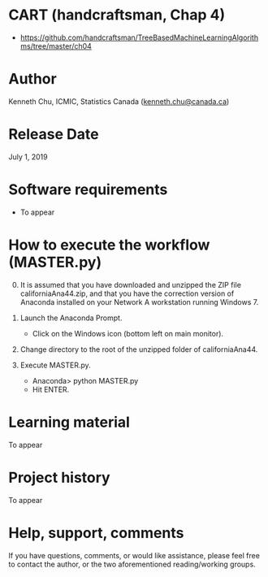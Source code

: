 
CART (handcraftsman, Chap 4)
===============
- https://github.com/handcraftsman/TreeBasedMachineLearningAlgorithms/tree/master/ch04

Author
======
Kenneth Chu, ICMIC, Statistics Canada (kenneth.chu@canada.ca)

Release Date
=============
July 1, 2019

Software requirements
=====================
-  To appear

How to execute the workflow (MASTER.py)
=======================================
0)  It is assumed that you have downloaded and unzipped the ZIP file californiaAna44.zip, and
    that you have the correction version of Anaconda installed on your Network A workstation
    running Windows 7.

1)  Launch the Anaconda Prompt.
    -  Click on the Windows icon (bottom left on main monitor).

2)  Change directory to the root of the unzipped folder of californiaAna44.

3)  Execute MASTER.py.
    -  Anaconda> python MASTER.py
    -  Hit ENTER.

Learning material
=================
To appear

Project history
===============
To appear

Help, support, comments
=======================
If you have questions, comments, or would like assistance, please feel free to contact the author,
or the two aforementioned reading/working groups.

